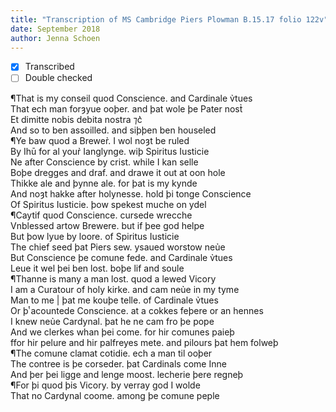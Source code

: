 ```yaml
---
title: "Transcription of MS Cambridge Piers Plowman B.15.17 folio 122v"
date: September 2018
author: Jenna Schoen
---
```

- [x] Transcribed
- [ ] Double checked

¶That is my conseil quod Conscience. and Cardinale v̉tues  
That ech man forȝyue ooþer. and þat wole þe Pater nost̉    
Et dimitte nobis debita nostra ⁊c͛    
And so to ben assoilled. and siþþen ben houseled  
¶Ye baw quod a Brewer̉. I wol noȝt be ruled  
By Ihū for al your̉ Ianglynge. wiþ Spiritus Iusticie  
Ne after Conscience by crist. while I kan selle  
Boþe dregges and draf. and drawe it out at oon hole  
Thikke ale and þynne ale. for þat is my kynde  
And noȝt hakke after holynesse. hold þi tonge Conscience  
Of Spiritus Iusticie. þow spekest muche on ydel  
¶Caytif quod Conscience. cursede wrecche  
Vnblessed artow Brewere. but if þee god helpe  
But þow lyue by loore. of Spiritus Iusticie  
The chief seed þat Piers sew. ysaued worstow neủe  
But Conscience þe comune fede. and Cardinale v̉tues  
Leue it wel þei ben lost. boþe lif and soule  
¶Thanne is many a man lost. quod a lewed Vicory  
I am a Curatour of holy kirke. and cam neủe in my tyme  
Man to me | þat me kouþe telle. of Cardinale v̉tues  
Or þͭ acountede Conscience. at a cokkes feþere or an hennes  
I knew neủe Cardynal. þat he ne cam fro þe pope  
And we clerkes whan þei come. for hir comunes paieþ  
ffor hir pelure and hir palfreyes mete. and pilours þat hem folweþ  
¶The comune clamat cotidie. ech a man til ooþer  
The contree is þe corseder. þat Cardinals come Inne  
And þer þei ligge and lenge moost. lecherie þere regneþ  
¶For þi quod þis Vicory. by verray god I wolde  
That no Cardynal coome. among þe comune peple  

